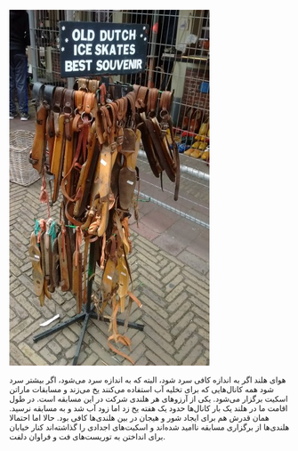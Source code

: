 <!-- 
.. title: پیاده‌روی در دلفت-عصر بیست و نه می دوهزار و پانزده
.. slug: 2015-05-29-lopen-in-delft
.. date: 2015-05-29 20:14:54 UTC+02:00
.. tags: 
.. category: پیاده‌روی در دلفت
.. link: 
.. description: 
.. type: text
-->

![delft](/20150529_delft_small.jpg)

هوای هلند اگر به اندازه کافی سرد شود، البته که به اندازه سرد می‌شود، اگر بیشتر سرد شود همه کانال‌هایی که برای تخلیه آب استفاده می‌کنند یخ می‌زند و مسابقات ماراتن اسکیت برگزار می‌شود. یکی از آرزوهای هر هلندی شرکت در این مسابقه است. در طول اقامت ما در هلند یک بار کانال‌ها حدود یک هفته یخ زد اما زود آب شد و به مسابقه نرسید. همان قدرش هم برای ایجاد شور و هیجان در بین هلندی‌ها کافی بود. حالا اما احتمالا هلندی‌ها از برگزاری مسابقه ناامید شده‌اند و اسکیت‌های اجدادی را گذاشته‌اند کنار خیابان برای انداختن به توریست‌های فت و فراوان دلفت.
